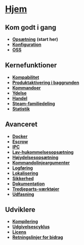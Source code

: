 # **[Hjem](https://github.com/JustArchi/ArchiSteamFarm/wiki/Home)**

## Kom godt i gang

* **[Opsætning](https://github.com/JustArchi/ArchiSteamFarm/wiki/Setting-up)** **(start her)**
* **[Konfiguration](https://github.com/JustArchi/ArchiSteamFarm/wiki/Configuration)**
* **[OSS](https://github.com/JustArchi/ArchiSteamFarm/wiki/FAQ)**

## Kernefunktioner

* **[Kompabilitet](https://github.com/JustArchi/ArchiSteamFarm/wiki/Compatibility)**
* **[Produktaktivering i baggrunden](https://github.com/JustArchi/ArchiSteamFarm/wiki/Background-games-redeemer)**
* **[Kommandoer](https://github.com/JustArchi/ArchiSteamFarm/wiki/Commands)**
* **[Ydelse](https://github.com/JustArchi/ArchiSteamFarm/wiki/Performance)**
* **[Handel](https://github.com/JustArchi/ArchiSteamFarm/wiki/Trading)**
* **[Steam-familiedeling](https://github.com/JustArchi/ArchiSteamFarm/wiki/Steam-Family-Sharing)**
* **[Statistik](https://github.com/JustArchi/ArchiSteamFarm/wiki/Statistics)**

## Avanceret

* **[Docker](https://github.com/JustArchi/ArchiSteamFarm/wiki/Docker)**
* **[Escrow](https://github.com/JustArchi/ArchiSteamFarm/wiki/Escrow)**
* **[IPC](https://github.com/JustArchi/ArchiSteamFarm/wiki/IPC)**
* **[Lav-hukommelsesopsætning](https://github.com/JustArchi/ArchiSteamFarm/wiki/Low-memory-setup)**
* **[Højydelsesopsætning](https://github.com/JustArchi/ArchiSteamFarm/wiki/High-performance-setup)**
* **[Kommandolinjeargumenter](https://github.com/JustArchi/ArchiSteamFarm/wiki/Command-line-arguments)**
* **[Logføring](https://github.com/JustArchi/ArchiSteamFarm/wiki/Logging)**
* **[Lokalisering](https://github.com/JustArchi/ArchiSteamFarm/wiki/Localization)**
* **[Sikkerhed](https://github.com/JustArchi/ArchiSteamFarm/wiki/Security)**
* **[Dokumentation](https://github.com/JustArchi/ArchiSteamFarm/wiki/Documentation)**
* **[Tredjeparts-værktøjer](https://github.com/JustArchi/ArchiSteamFarm/wiki/Third-party-tools)**
* **[Udfasning](https://github.com/JustArchi/ArchiSteamFarm/wiki/Deprecation)**

## Udviklere

* **[Kompilering](https://github.com/JustArchi/ArchiSteamFarm/wiki/Compilation)**
* **[Udgivelsescyklus](https://github.com/JustArchi/ArchiSteamFarm/wiki/Release-cycle)**
* **[Licens](https://github.com/JustArchi/ArchiSteamFarm/wiki/License)**
* **[Retningslinjer for bidrag](https://github.com/JustArchi/ArchiSteamFarm/blob/master/.github/CONTRIBUTING.md)**